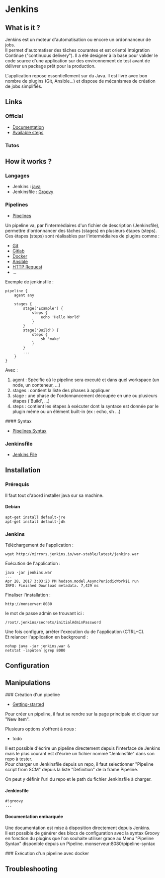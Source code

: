 Jenkins
==============================

What is it ?
-----------------------------

Jenkins est un moteur d'automatisation ou encore un ordonnanceur de jobs.  
Il permet d'automatiser des tâches courantes et est orienté Intégration Continue ("continuous delivery").
Il a été designer à la base pour valider le code source d'une application sur des environnement de test avant de délivrer un package prêt pour la production.

L'application repose essentiellement sur du Java.
Il est livré avec bon nombre de plugins (Git, Ansible...) et dispose de mécanismes de création de jobs simplifiés.

Links
-----------------------------

### Official

* [Documentation](https://jenkins.io/doc/)
* [Available steps](https://jenkins.io/doc/pipeline/steps/)

### Tutos


How it works ?
-----------------------------

### Langages

* Jenkins : [java](https://www.java.com/fr/)
* Jenkinsfile : [Groovy](http://groovy-lang.org/)

### Pipelines

* [Pipelines](https://jenkins.io/doc/book/pipeline/)

Un pipeline va, par l'intermédiaires d'un fichier de description (Jenkinsfile), permettre d'ordonnancer des tâches (stages) en plusieurs étapes (steps).  
Ces étapes (steps) sont réalisables par l'intermédiaires de plugins comme :

* [Git](https://jenkins.io/doc/pipeline/steps/git/)
* [Gitlab](https://jenkins.io/doc/pipeline/steps/gitlab-plugin/)
* [Docker](https://jenkins.io/doc/pipeline/steps/docker-workflow/)
* [Ansible](https://jenkins.io/doc/pipeline/steps/ansible/)
* [HTTP Request](https://jenkins.io/doc/pipeline/steps/http_request/)
* ...

Exemple de jenkinsfile :

    pipeline {
        agent any 

        stages {
            stage('Example') {
                steps {
                    echo 'Hello World'
                }
            }
            stage('Build') { 
                steps { 
                    sh 'make' 
                }
            }
            ...
        }
    }

Avec :

1. agent : Spécifie où le pipeline sera executé et dans quel workspace (un node, un conteneur, ...)
2. stages : contient la liste des phases à appliquer
3. stage : une phase de l'ordonnancement découpée en une ou plusieurs étapes ('Build', ...)
4. steps : contient les étapes à exécuter dont la syntaxe est donnée par le plugin même ou un élément built-in (ex : echo, sh ...)

#### Syntax

* [Pipelines Syntax](https://jenkins.io/doc/book/pipeline/syntax/)

### Jenkinsfile

* [Jenkins File](https://jenkins.io/doc/book/pipeline/jenkinsfile/)


Installation
-----------------------------

### Prérequis

Il faut tout d'abord installer java sur sa machine.

#### Debian

    apt-get install default-jre
    apt-get install default-jdk

### Jenkins

Téléchargement de l'application :

    wget http://mirrors.jenkins.io/war-stable/latest/jenkins.war

Exécution de l'application :

    java -jar jenkins.war
    ...
    Apr 28, 2017 3:03:23 PM hudson.model.AsyncPeriodicWork$1 run
    INFO: Finished Download metadata. 7,429 ms

Finaliser l'installation :

    http://monserver:8080

le mot de passe admin se trouvant ici :

    /root/.jenkins/secrets/initialAdminPassword

Une fois configuré, arrêter l'execution du de l'application (CTRL+C).  
Et relancer l'application en background :

    nohup java -jar jenkins.war &
    netstat -laputen |grep 8080


Configuration
-----------------------------

Manipulations
-----------------------------

### Création d'un pipeline

* [Getting-started](https://jenkins.io/doc/book/pipeline/getting-started/)

Pour créer un pipeline, il faut se rendre sur la page principale et cliquer sur "New Item".

Plusieurs options s'offrent à nous :

* todo

Il est possible d'écrire un pipeline directement depuis l'interface de Jenkins mais le plus courant est d'écrire un fichier nommé "Jenkinsfile" dans son repo à tester.  
Pour charger un Jenkinsfile depuis un repo, il faut selectionner "Pipeline script from SCM" depuis la liste "Definition" de la frame Pipeline.

On peut y définir l'url du repo et le path du fichier Jenkinsfile à charger.

#### Jenkinsfile 

    #!groovy
    ...

#### Documentation embarquée

Une documentation est mise à disposition directement depuis Jenkins.  
Il est possible de générer des blocs de configuration avec la syntax Groovy en fonction du plugins que l'on souhaite utiliser grace au Menu "Pipeline Syntax" disponible depuis un Pipeline.
    monserveur:8080/pipeline-syntax

### Exécution d'un pipeline avec docker


Troubleshooting
-----------------------------

